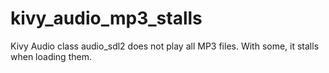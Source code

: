 # kivy_audio_mp3_stalls
Kivy Audio class audio_sdl2 does not play all MP3 files. With some, it stalls when loading them.
